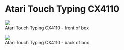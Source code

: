 # Atari Touch Typing CX4110  
![](attachments/Touch_Typing_Box_1.jpg)  
Atari Touch Typing CX4110 - front of box  
  
![](attachments/Touch_Typing_Box_2.jpg)  
Atari Touch Typing CX4110 - back of box  
  
